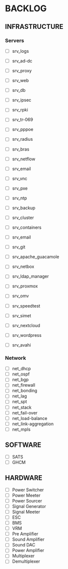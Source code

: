 # BACKLOG

## INFRASTRUCTURE

### Servers

- [ ] srv_logs
- [ ] srv_ad-dc
- [ ] srv_proxy
- [ ] srv_web
- [ ] srv_db
- [ ] srv_ipsec
- [ ] srv_rpki
- [ ] srv_tr-069
- [ ] srv_pppoe
- [ ] srv_radius
- [ ] srv_bras

- [ ] srv_netflow
- [ ] srv_email
- [ ] srv_vnc
- [ ] srv_pxe
- [ ] srv_ntp
- [ ] srv_backup
- [ ] srv_cluster
- [ ] srv_containers
- [ ] srv_email
- [ ] srv_git
- [ ] srv_apache_guacamole
- [ ] srv_netbox

- [ ] srv_ldap_manager

- [ ] srv_proxmox
- [ ] srv_omv
- [ ] srv_speedtest
- [ ] srv_simet
- [ ] srv_nextcloud
- [ ] srv_wordpress
- [ ] srv_avahi

### Network

- [ ] net_dhcp
- [ ] net_ospf
- [ ] net_bgp
- [ ] net_firewall
- [ ] net_bonding
- [ ] net_lag
- [ ] net_spt
- [ ] net_stack
- [ ] net_fail-over
- [ ] net_load-balance
- [ ] net_link-aggregation
- [ ] net_mpls

## SOFTWARE

- [ ] SATS
- [ ] GHCM

## HARDWARE

- [ ] Power Switcher
- [ ] Power Meeter
- [ ] Power Sourcer
- [ ] Signal Generator
- [ ] Signal Meeter
- [ ] ESC
- [ ] BMS
- [ ] VRM
- [ ] Pre Amplifier
- [ ] Sound Amplifier
- [ ] Sound DAC
- [ ] Power Amplifier
- [ ] Multiplexer
- [ ] Demultiplexer